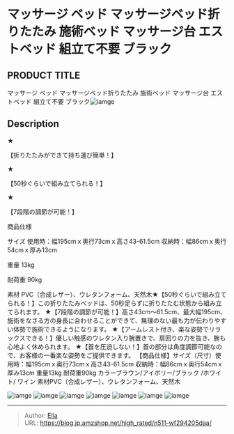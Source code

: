 # マッサージ ベッド マッサージベッド折りたたみ 施術ベッド マッサージ台 エストベッド 組立て不要 ブラック


## PRODUCT TITLE 

マッサージ ベッド マッサージベッド折りたたみ 施術ベッド マッサージ台 エストベッド 組立て不要 ブラック![iamge](https://b2bfiles1.gigab2b.cn/image/wkseller/303/189182/20210126_85e9ff07c187e91ca40bfe4f7a1767da.jpg)

## Description

★

【折りたたみができて持ち運び簡単！】









★

【50秒ぐらいで組み立てられる！】









★



【7段階の調節が可能！】







商品仕様




サイズ
使用時：幅195cmｘ奥行73cmｘ高さ43-61.5cm
収納時：幅86cmｘ奥行54cmｘ厚み13cm


重量
13kg


耐荷重
90kg


素材
PVC（合成レザー）、ウレタンフォーム、天然木★【50秒ぐらいで組み立てられる！】この折りたたみベッドは、50秒足らずに折りたたむ状態から組み立てられます。
★【7段階の調節が可能！】高さ43cm～61.5cm、最大幅195cm、施術をなさる方の身長に合わせることができて、無理のない最も力が伝わりやすい体勢で施術できるようになります。
★【アームレスト付き、楽な姿勢でリラックスできる！】優しい触感のウレタン入り腕置きで、肩回りの力を抜き、腕も心地よく休められます。
★【首を圧迫しない！】首の部分は角度調節可能なので、お客様の一番楽な姿勢をご提供できます。
【商品仕様】サイズ（尺寸）使用時：幅195cmｘ奥行73cmｘ高さ43-61.5cm 収納時：幅86cmｘ奥行54cmｘ厚み13cm 重量13kg 耐荷重90kg カラーブラウン/アイボリー/ブラック /ホワイト/ ワイン 素材PVC（合成レザー）、ウレタンフォーム、天然木





![iamge](https://b2bfiles1.gigab2b.cn/image/wkseller/303/189182/20191102_33e58dbd44a0a6b0cb3d61dd273453e4.jpg)
![iamge](https://b2bfiles1.gigab2b.cn/image/wkseller/303/189182/20191102_e23aa6348a8662e78d88ec04c4a4ac08.jpg)
![iamge](https://b2bfiles1.gigab2b.cn/image/wkseller/303/189182/20191102_54213ebc8c2c8dda33ee00de2407a5ec.jpg)
![iamge](https://b2bfiles1.gigab2b.cn/image/wkseller/303/189182/20191102_db873ac3272e76c15289af347f671d93.jpg)
![iamge](https://b2bfiles1.gigab2b.cn/image/wkseller/303/189182/20210126_20c02259222e78f1653e6ca1a83e26c9.jpg)
![iamge](https://b2bfiles1.gigab2b.cn/image/wkseller/303/189182/20210126_626dc67999c016cd0ca4e3b3290cbbdf.jpg)
![iamge](https://b2bfiles1.gigab2b.cn/image/wkseller/303/189182/20210126_a18852f6ab701406d0fe92937ca0f65c.jpg)


---

> Author: [Ella](https://blog.jp.amzshop.net/)  
> URL: https://blog.jp.amzshop.net/high_rated/n511-wf294205daa/  

